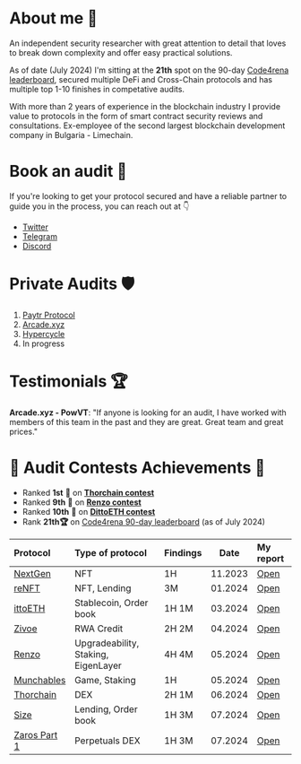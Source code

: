 # About me 🥷

An independent security researcher with great attention to detail that loves to break down complexity and offer easy practical solutions. 

As of date (July 2024) I'm sitting at the **21th** spot on the 90-day [Code4rena leaderboard](https://code4rena.com/@ilchovski), secured multiple DeFi and Cross-Chain protocols and has multiple top 1-10 finishes in competative audits.

With more than 2 years of experience in the blockchain industry I provide value to protocols in the form of smart contract security reviews and consultations. Ex-employee of the second largest blockchain development company in Bulgaria - Limechain.

# Book an audit 📩

If you're looking to get your protocol secured and have a reliable partner to guide you in the process, you can reach out at 👇 
- [Twitter](https://x.com/ilchovski98)
- [Telegram](https://t.me/ilchovski)
- [Discord](https://discordapp.com/users/655489778669846549)

# Private Audits 🛡️
1. [Paytr Protocol](./audits/private/Paytr-protocol.md)
2. [Arcade.xyz](./audits/private/Arcade.xyz.md)
3. [Hypercycle](./audits/private/Hypercycle.xyz.md)
4. In progress

# Testimonials 🏆
**Arcade.xyz - PowVT**: "If anyone is looking for an audit, I have worked with members of this team in the past and they are great. Great team and great prices."

# 🥇 Audit Contests Achievements 🥇

- Ranked **1st** 🥇 on [**Thorchain contest**](https://code4rena.com/audits/2024-06-thorchain#top)
- Ranked **9th** 🏅 on [**Renzo contest**](https://code4rena.com/audits/2024-04-renzo#top)
- Ranked **10th** 🏅 on [**DittoETH contest**](https://code4rena.com/audits/2024-03-dittoeth#top)
- Rank **21th🏆** on [Code4rena 90-day leaderboard](https://code4rena.com/@ilchovski) (as of July 2024)

| Protocol                                                                 | Type of protocol              | Findings| Date | My report                                                                                     |
| :----------------------------------------------------------------------- | :---------------------------- | :------------------------- |--- |:--------------------------------------------------------------------------------------------- |
| [NextGen](https://code4rena.com/audits/2023-10-nextgen#top)  | NFT              | 1H  | 11.2023             | [Open](./audits/contests/NextGen.md) |
 [reNFT](https://code4rena.com/audits/2024-01-renft#top)   | NFT, Lending              | 3M  | 01.2024            | [Open](./audits/contests/reNFT.md)| 
| [ittoETH](https://code4rena.com/audits/2024-03-dittoeth#top)   | Stablecoin, Order book              | 1H 1M  | 03.2024             | [Open](./audits/contests/DittoETH.md)|
| [Zivoe](https://audits.sherlock.xyz/contests/280)   | RWA Credit              | 2H 2M  | 04.2024             | [Open](./audits/contests/Zivoe.md)|
| [Renzo](https://code4rena.com/audits/2024-04-renzo#top)   | Upgradeability, Staking, EigenLayer  | 4H 4M  | 05.2024            | [Open](./audits/contests/Renzo.md) |
| [Munchables](https://code4rena.com/audits/2024-05-munchables#top)   | Game, Staking  | 1H  | 05.2024            | [Open](./audits/contests/Munchables.md) |
| [Thorchain](https://code4rena.com/audits/2024-06-thorchain#top)   | DEX  | 2H 1M  | 06.2024            | [Open](./audits/contests/Thorchain.md) |
| [Size](https://code4rena.com/audits/2024-06-size#top)   | Lending, Order book  | 1H 3M  | 07.2024            | [Open](./audits/contests/Size.md)|
| [Zaros Part 1](https://code4rena.com/audits/2024-06-size#top)  | Perpetuals DEX  | 1H 3M  | 07.2024            | [Open](./audits/contests/Zaros-part-1.md) |
